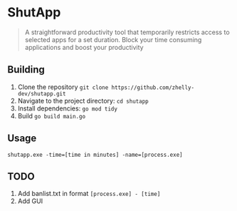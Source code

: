 # ShutApp
> A straightforward productivity tool that temporarily restricts access to selected apps for a set duration.
Block your time consuming applications and boost your productivity

## Building
1. Clone the repository
   `git clone https://github.com/zhelly-dev/shutapp.git`
2. Navigate to the project directory:
   `cd shutapp`
3. Install dependencies:
   `go mod tidy`
4. Build
   `go build main.go`

## Usage
`shutapp.exe -time=[time in minutes] -name=[process.exe]`

## TODO
1. Add banlist.txt in format `[process.exe] - [time]`
2. Add GUI

